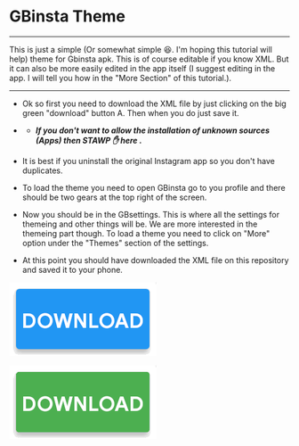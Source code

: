 # GBinsta Theme
***
This is just a simple (Or somewhat simple 😆. I'm hoping this tutorial will help) theme for Gbinsta apk. This is of course editable if you know XML. But it can also be more easily edited in the app itself (I suggest editing in the app. I will tell you how in the "More Section" of this tutorial.). 
***
* Ok so first you need to download the XML file by just clicking on the big green "download" button A. Then when you do just save it. 

* * _**If you don't want to allow the installation of unknown sources (Apps) then STAWP ✋ here .**_

* It is best if you uninstall the original Instagram app so you don't have duplicates.

* To load the theme you need to open GBinsta go to you profile and there should be two gears at the top right of the screen.

* Now you should be in the GBsettings. This is where all the settings for themeing and other things will be. We are more interested in the themeing part though. To load a theme you need to click on "More" option under the "Themes" section of the settings.

* At this point you should have downloaded the XML file on this repository and saved it to your phone.


[![Gbinsta](https://raw.githubusercontent.com/JhettHeliks/ResourcesDotIo/master/button.png?token=Afe-1G4AlXRggBBFY-Sq253aI3s6o29pks5cOnb8wA%3D%3D)](https://gbinsta.com/)

[![Gbinsta](https://raw.githubusercontent.com/JhettHeliks/ResourcesDotIo/master/greenbutton.png?token=Afe-1G-NNDLSrZG3cH_dCCr6UxNx3--yks5cOncAwA%3D%3D)](https://github.com/JhettHeliks/GbInstagram-MaterialDOTpurple/archive/master.zip)
